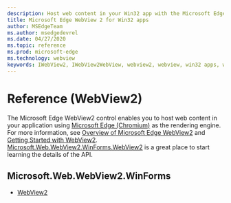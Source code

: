 ```yaml
---
description: Host web content in your Win32 app with the Microsoft Edge WebView 2 control
title: Microsoft Edge WebView 2 for Win32 apps
author: MSEdgeTeam
ms.author: msedgedevrel
ms.date: 04/27/2020
ms.topic: reference
ms.prod: microsoft-edge
ms.technology: webview
keywords: IWebView2, IWebView2WebView, webview2, webview, win32 apps, win32, edge, ICoreWebView2, ICoreWebView2Controller, browser control, edge html
---
```


# Reference \(WebView2\)  

The Microsoft Edge WebView2 control enables you to host web content in your application using [Microsoft Edge \(Chromium\)](https://www.microsoftedgeinsider.com) as the rendering engine.  For more information, see [Overview of Microsoft Edge WebView2](../../../webview2.md) and [Getting Started with WebView2](../../gettingstarted/win32.md).  [Microsoft.Web.WebView2.WinForms.WebView2](0-9-494/microsoft-web-webview2-winforms-webview2.md) is a great place to start learning the details of the API.  

## Microsoft.Web.WebView2.WinForms
*   [WebView2](0-9-494/microsoft-web-webview2-winforms-webview2.md)
